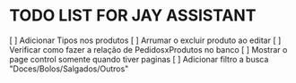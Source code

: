# TODO LIST FOR JAY ASSISTANT

[ ] Adicionar Tipos nos produtos
[ ] Arrumar o excluir produto ao editar
[ ] Verificar como fazer a relação de PedidosxProdutos no banco
[ ] Mostrar o page control somente quando tiver paginas
[ ] Adicionar filtro a busca "Doces/Bolos/Salgados/Outros"